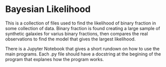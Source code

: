 # Bayesian Likelihood
This is a collection of files used to find the likelihood of binary fraction in some collection of data. Binary fraction is found creating a large sample of synthetic galaxies for varius binary fractions, then compares the real observations to find the model that gives the largest likelihood. 

There is a Jupyter Notebook that gives a short rundown on how to use the main programs. Each .py file should have a docstring at the begining of the program that explanes how the program works. 
